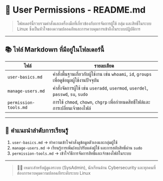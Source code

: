 # 🔐 User Permissions - README.md

> โฟลเดอร์นี้รวบรวมคำสั่งและเครื่องมือที่เกี่ยวข้องกับการจัดการผู้ใช้ กลุ่ม และสิทธิ์ในระบบ Linux ซึ่งเป็นหัวใจของความปลอดภัยและการควบคุมการเข้าถึงในระบบปฏิบัติการ

---

## 📚 ไฟล์ Markdown ที่มีอยู่ในโฟลเดอร์นี้

| ไฟล์ | รายละเอียด |
|------|-------------|
| `user-basics.md` | คำสั่งพื้นฐานเกี่ยวกับผู้ใช้งาน เช่น `whoami`, `id`, `groups` เพื่อดูข้อมูลผู้ใช้งานปัจจุบัน |
| `manage-users.md` | คำสั่งจัดการผู้ใช้ เช่น `useradd`, `usermod`, `userdel`, `passwd`, `su`, `sudo` |
| `permission-tools.md` | การใช้ `chmod`, `chown`, `chgrp` เพื่อกำหนดสิทธิ์ไฟล์และการเปลี่ยนเจ้าของไฟล์ |

---

## 🧭 คำแนะนำลำดับการเรียนรู้

1. `user-basics.md` → ทำความเข้าใจคำสั่งดูข้อมูลตัวเองและกลุ่มผู้ใช้
2. `manage-users.md` → เรียนรู้การเพิ่ม/ลบ/ปรับแต่งผู้ใช้ และการสลับสิทธิ์ผ่าน `sudo`
3. `permission-tools.md` → เข้าใจวิธีการจัดการสิทธิ์และเจ้าของไฟล์ในระบบ

---

> 👨‍💻 เหมาะสำหรับผู้ดูแลระบบ (SysAdmin), นักเรียนด้าน Cybersecurity และทุกคนที่ต้องการควบคุมความปลอดภัยระดับระบบ Linux
